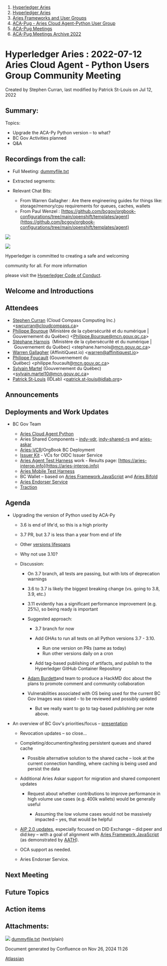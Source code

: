 1. [Hyperledger Aries](index.html)
2. [Hyperledger Aries](Hyperledger-Aries_18481154.html)
3. [Aries Frameworks and User Groups](Aries-Frameworks-and-User-Groups_18481290.html)
4. [ACA-Pug - Aries Cloud Agent-Python User Group](ACA-Pug---Aries-Cloud-Agent-Python-User-Group_18484248.html)
5. [ACA-Pug Meetings](ACA-Pug-Meetings_18484272.html)
6. [ACA-Pug Meetings Archive 2022](ACA-Pug-Meetings-Archive-2022_18515844.html)

# Hyperledger Aries : 2022-07-12 Aries Cloud Agent - Python Users Group Community Meeting

Created by Stephen Curran, last modified by Patrick St-Louis on Jul 12, 2022

## Summary:

Topics:

- Upgrade the ACA-Py Python version – to what?
- BC Gov Activities planned
- Q&amp;A

## Recordings from the call:

- Full Meeting: [dummyfile.txt](#)
- Extracted segments:
- Relevant Chat Bits:
  
  - From Warren Gallagher : Are there engineering guides for things like: storage/memory/cpu requirements for queues, caches, wallets
  - From Paul Wenzel : [https://github.com/bcgov/orgbook-configurations/tree/main/openshift/templates/agent](https://github.com/bcgov/orgbook-configurations/tree/main/openshift/templates/agent)

![](https://wiki.hyperledger.org/download/attachments/29034696/Antitrustnotice.png?version=1&modificationDate=1581695654000&api=v2)

![](https://wiki.hyperledger.org/download/attachments/2392771/welcome.png?version=2&modificationDate=1572450107000&api=v2)

Hyperledger is committed to creating a safe and welcoming

community for all. For more information

please visit the [Hyperledger Code of Conduct](https://lf-hyperledger.atlassian.net/wiki/display/HYP/Hyperledger+Code+of+Conduct).

## Welcome and Introductions

## Attendees

- [Stephen Curran](https://lf-hyperledger.atlassian.net/wiki/people/557058:d676f135-ecd6-465b-b7eb-f87976bf4569?ref=confluence) (Cloud Compass Computing Inc.) &lt;swcurran@cloudcompass.ca&gt;
- [Philippe Bourque](https://lf-hyperledger.atlassian.net/wiki/people/712020:df573415-d7da-46a3-8bcb-fa7614ee7407?ref=confluence) (Ministère de la cybersécurité et du numérique | Gouvernement du Québec) &lt;[Philippe.Bourque@mcn.gouv.qc.ca](mailto:Philippe.Bourque@mcn.gouv.qc.ca)&gt;
- [Stéphane Harnois](https://lf-hyperledger.atlassian.net/wiki/people/62546dd59e7380006fb21f9b?ref=confluence)  (Ministère de la cybersécurité et du numérique | Gouvernement du Québec) &lt;stephane.harnois@[mcn.gouv.qc.ca](http://mcn.gouv.qc.ca/)&gt;
- [Warren Gallagher](https://lf-hyperledger.atlassian.net/wiki/people/557058:98b910cc-1131-4987-bc79-b6c4681c64ab?ref=confluence) (AffinitiQuest.io) &lt;warren@affinitiquest.io&gt;
- [Philippe Foucault](https://lf-hyperledger.atlassian.net/wiki/people/62150c66c345490071971b9f?ref=confluence) (Gouvernement du Québec) &lt;philippe.foucault@[mcn.gouv.qc.ca](http://mcn.gouv.qc.ca/)&gt;
- [Sylvain Martel](https://lf-hyperledger.atlassian.net/wiki/people/712020:9eb55fb2-a220-4945-916a-6da7d1ed6101?ref=confluence) (Gouvernement du Québec) &lt;sylvain.martel10@mcn.gouv.qc.ca&gt;
- [Patrick St-Louis](https://lf-hyperledger.atlassian.net/wiki/people/712020:252ecf1c-7d3b-4f2e-805d-1b747814236e?ref=confluence) (IDLab) &lt;patrick.st-louis@idlab.org&gt;

## Announcements

## Deployments and Work Updates

- BC Gov Team
  
  - [Aries Cloud Agent Python](https://github.com/hyperledger/aries-cloudagent-python)
  - Aries Shared Components – [indy-vdr](https://github.com/hyperledger/indy-vdr), [indy-shared-rs](https://github.com/hyperledger/indy-shared-rs) and [aries-askar](https://github.com/hyperledger/aries-askar)
  - [Aries-VCR](https://github.com/bcgov/aries-vcr)/OrgBook BC Deployment
  - [Issuer Kit](https://github.com/bcgov/issuer-kit) - VCs for OIDC Issuer Service
  - [Aries Agent Test Harness](https://github.com/bcgov/aries-agent-test-harness) work - Results page: [https://aries-interop.info](https://aries-interop.info)
  - [Aries Mobile Test Harness](https://github.com/hyperledger/aries-mobile-test-harness)
  - BC Wallet – based on [Aries Framework JavaScript](https://github.com/hyperledger/aries-framework-javascript) and [Aries Bifold](https://github.com/hyperledger/aries-mobile-agent-react-native)
  - [Aries Endorser Service](https://github.com/bcgov/aries-endorser-service)
  - [Traction](https://github.com/bcgov/traction)

## Agenda

- Upgrading the version of Python used by ACA-Py
  
  - 3.6 is end of life'd, so this is a high priority
  - 3.7 PR, but 3.7 is less than a year from end of life
  - Other [versions lifespans](https://endoflife.date/python)
  - Why not use 3.10?
  - Discussion:
    
    - On 3.7 branch, all tests are passing, but with lots of deprecation warnings
    - 3.6 to 3.7 is likely the biggest breaking change (vs. going to 3.8, 3.9, etc.)
    - 3.11 evidently has a significant performance improvement (e.g. 25%), so being ready is important
    - Suggested approach:
      
      - 3.7 branch for now
      - Add GHAs to run all tests on all Python versions 3.7 - 3.10.
        
        - Run one version on PRs (same as today)
        - Run other versions daily on a cron
      - Add tag-based publishing of artifacts, and publish to the Hyperledger GitHub Container Repository
    - [Adam Burdett](https://lf-hyperledger.atlassian.net/wiki/people/557058:089ba491-66a4-4ec7-a78b-6be560fa21ca?ref=confluence)and team to produce a HackMD doc about the plans to promote comment and community collaboration
    - Vulnerabilities associated with OS being used for the current BC Gov Images was raised – to be reviewed and possibly updated
      
      - But we really want to go to tag-based publishing per note above.
- An overview of BC Gov's priorities/focus – [presentation](https://docs.google.com/presentation/d/1Ru6qkGxv0uL3hqoJQUrRFV7EjVx1jqATXpUthEdxqYU/edit?usp=sharing)
  
  - Revocation updates – so close...
  - Completing/documenting/testing persistent queues and shared cache
    
    - Possible alternative solution to the shared cache – look at the current connection handling, where caching is being used and persist the data
  - Additional Aries Askar support for migration and shared component updates
    
    - Request about whether contributions to improve performance in high volume use cases (e.g. 400k wallets) would be generally useful
      
      - Assuming the low volume cases would not be massively impacted – yes, that would be helpful
  - [AIP 2.0 updates](https://github.com/hyperledger/aries-cloudagent-python/blob/main/SupportedRFCs.md#aip-20), especially focused on DID Exchange – did:peer and did:key – with a goal of alignment with [Aries Framework JavaScript](https://github.com/hyperledger/aries-framework-javascript) (as demonstrated by [AATH](https://aries-interop.info)).
  - OCA support as needed.
  - Aries Endorser Service.

## Next Meeting

## Future Topics

## Action items

## Attachments:

![](images/icons/bullet_blue.gif) [dummyfile.txt](attachments/18497445/18516475.txt) (text/plain)

Document generated by Confluence on Nov 26, 2024 11:26

[Atlassian](http://www.atlassian.com/)
